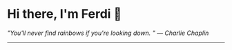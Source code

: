 <h1>Hi there, I'm Ferdi 👋</h1>

<p><em>
  "You'll never find rainbows if you're looking down.  " — Charlie Chaplin
</em></p>

---
